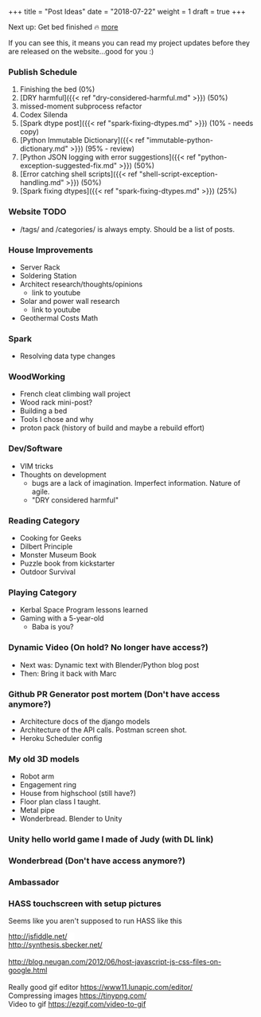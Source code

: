 +++
title = "Post Ideas"
date = "2018-07-22"
weight = 1
draft = true
+++

Next up: Get bed finished :fire: [more](https://www.webfx.com/tools/emoji-cheat-sheet/)
<!--more-->

If you can see this, it means you can read my project updates before they are released on the website...good for you :)

### Publish Schedule
1. Finishing the bed (0%)
1. [DRY harmful]({{< ref "dry-considered-harmful.md" >}}) (50%)
1. missed-moment subprocess refactor
1. Codex Silenda
1. [Spark dtype post]({{< ref "spark-fixing-dtypes.md" >}}) (10% - needs copy)
1. [Python Immutable Dictionary]({{< ref "immutable-python-dictionary.md" >}}) (95% - review)
1. [Python JSON logging with error suggestions]({{< ref "python-exception-suggested-fix.md" >}}) (50%)
1. [Error catching shell scripts]({{< ref "shell-script-exception-handling.md" >}}) (50%)
1. [Spark fixing dtypes]({{< ref "spark-fixing-dtypes.md" >}}) (25%)

### Website TODO
* /tags/ and /categories/ is always empty. Should be a list of posts.

### House Improvements
* Server Rack
* Soldering Station
* Architect research/thoughts/opinions
    * link to youtube
* Solar and power wall research
    * link to youtube
* Geothermal Costs Math

### Spark
* Resolving data type changes

### WoodWorking
* French cleat climbing wall project
* Wood rack mini-post?
* Building a bed
* Tools I chose and why
* proton pack (history of build and maybe a rebuild effort)

### Dev/Software 
* VIM tricks
* Thoughts on development
    * bugs are a lack of imagination. Imperfect information. Nature of agile.
    * "DRY considered harmful"

### Reading Category
* Cooking for Geeks
* Dilbert Principle
* Monster Museum Book
* Puzzle book from kickstarter
* Outdoor Survival

### Playing Category 
* Kerbal Space Program lessons learned
* Gaming with a 5-year-old
    * Baba is you?

### Dynamic Video (On hold? No longer have access?)
* Next was: Dynamic text with Blender/Python blog post
* Then: Bring it back with Marc

### Github PR Generator post mortem (Don't have access anymore?)
* Architecture docs of the django models
* Architecture of the API calls. Postman screen shot.
* Heroku Scheduler config

### My old 3D models
* Robot arm
* Engagement ring
* House from highschool (still have?)
* Floor plan class I taught.
* Metal pipe
* Wonderbread. Blender to Unity

### Unity hello world game I made of Judy (with DL link)

### Wonderbread (Don't have access anymore?)

### Ambassador

### HASS touchscreen with setup pictures
Seems like you aren't supposed to run HASS like this


<a href="http://jsfiddle.net/" style="background-color: white; color: #1155cc; font-family: arial, sans-serif; font-size: 13px;" target="_blank">http://jsfiddle.net/</a>
<span style="background-color: white; color: #222222; font-family: arial, sans-serif; font-size: 13px;">&nbsp;&nbsp;&nbsp;</span>
<br />
<a href="http://synthesis.sbecker.net/" style="background-color: white; color: #1155cc; font-family: arial, sans-serif; font-size: 13px;" target="_blank">http://synthesis.sbecker.net/</a>
<br />
<br />
http://blog.neugan.com/2012/06/host-javascript-js-css-files-on-google.html
<br />
<br />
Really good gif editor
https://www11.lunapic.com/editor/
</br>
Compressing images
https://tinypng.com/
</br>
Video to gif
https://ezgif.com/video-to-gif
</br>
